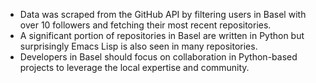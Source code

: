 - Data was scraped from the GitHub API by filtering users in Basel with over 10 followers and fetching their most recent repositories.
- A significant portion of repositories in Basel are written in Python but surprisingly Emacs Lisp is also seen in many repositories.
- Developers in Basel should focus on collaboration in Python-based projects to leverage the local expertise and community.
